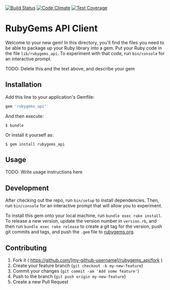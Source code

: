 [![Build Status](https://travis-ci.org/kkirsche/rubygems_api.svg?branch=master)](https://travis-ci.org/kkirsche/rubygems_api) [![Code Climate](https://codeclimate.com/github/kkirsche/rubygems_api/badges/gpa.svg)](https://codeclimate.com/github/kkirsche/rubygems_api) [![Test Coverage](https://codeclimate.com/github/kkirsche/rubygems_api/badges/coverage.svg)](https://codeclimate.com/github/kkirsche/rubygems_api)

# RubyGems API Client

Welcome to your new gem! In this directory, you'll find the files you need to be able to package up your Ruby library into a gem. Put your Ruby code in the file `lib/rubygems_api`. To experiment with that code, run `bin/console` for an interactive prompt.

TODO: Delete this and the text above, and describe your gem

## Installation

Add this line to your application's Gemfile:

```ruby
gem 'rubygems_api'
```

And then execute:

    $ bundle

Or install it yourself as:

    $ gem install rubygems_api

## Usage

TODO: Write usage instructions here

## Development

After checking out the repo, run `bin/setup` to install dependencies. Then, run `bin/console` for an interactive prompt that will allow you to experiment.

To install this gem onto your local machine, run `bundle exec rake install`. To release a new version, update the version number in `version.rb`, and then run `bundle exec rake release` to create a git tag for the version, push git commits and tags, and push the `.gem` file to [rubygems.org](https://rubygems.org).

## Contributing

1. Fork it ( https://github.com/[my-github-username]/rubygems_api/fork )
2. Create your feature branch (`git checkout -b my-new-feature`)
3. Commit your changes (`git commit -am 'Add some feature'`)
4. Push to the branch (`git push origin my-new-feature`)
5. Create a new Pull Request
